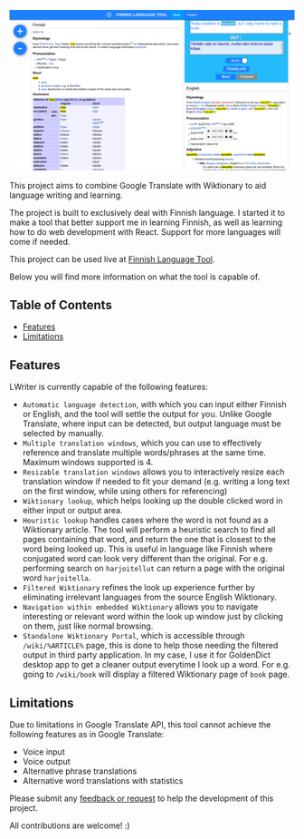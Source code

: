 ![lwriter](./resources/lwriter-screenshot.png)

This project aims to combine Google Translate with Wiktionary to aid language writing and learning.

The project is built to exclusively deal with Finnish language. I started it to make a tool that better support me in learning Finnish, as well as learning how to do web development with React. Support for more languages will come if needed.

This project can be used live at [Finnish Language Tool](https://lwriter.netlify.com/).

Below you will find more information on what the tool is capable of.

## Table of Contents

- [Features](#features)
- [Limitations](#limitations)

## Features

LWriter is currently capable of the following features:

* `Automatic language detection`, with which you can input either Finnish or English, and the tool will settle the output for you. Unlike Google Translate, where input can be detected, but output language must be selected by manually.
* `Multiple translation windows`, which you can use to effectively reference and translate multiple words/phrases at the same time. Maximum windows supported is 4.
* `Resizable translation windows` allows you to interactively resize each translation window if needed to fit your demand (e.g. writing a long text on the first window, while using others for referencing)
* `Wiktionary lookup`, which helps looking up the double clicked word in either input or output area.
* `Heuristic lookup` handles cases where the word is not found as a Wiktionary article. The tool will perform a heuristic search to find all pages containing that word, and return the one that is closest to the word being looked up. This is useful in language like Finnish where conjugated word can look very different than the original. For e.g. performing search on `harjoitellut` can return a page with the original word `harjoitella`.
* `Filtered Wiktionary` refines the look up experience further by eliminating irrelevant languages from the source English Wiktionary.
* `Navigation within embedded Wiktionary` allows you to navigate interesting or relevant word within the look up window just by clicking on them, just like normal browsing.
* `Standalone Wiktionary Portal`, which is accessible through `/wiki/%ARTICLE%` page, this is done to help those needing the filtered output in third party application. In my case, I use it for GoldenDict desktop app to get a cleaner output everytime I look up a word. For e.g. going to `/wiki/book` will display a filtered Wiktionary page of `book` page.

## Limitations

Due to limitations in Google Translate API, this tool cannot achieve the following features as in Google Translate:

* Voice input
* Voice output
* Alternative phrase translations
* Alternative word translations with statistics

Please submit any [feedback or request](https://github.com/phuongfi91/lwriter/issues) to help the development of this project.

All contributions are welcome! :)
